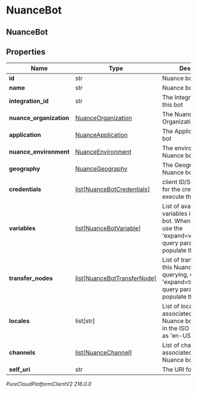 # NuanceBot

## NuanceBot

## Properties

|Name | Type | Description | Notes|
|------------ | ------------- | ------------- | -------------|
| **id** | str | Nuance bot Id | |
| **name** | str | Nuance bot name | |
| **integration_id** | str | The Integration Id for this bot | |
| **nuance_organization** | [NuanceOrganization](NuanceOrganization) | The Nuance Organization for this bot | |
| **application** | [NuanceApplication](NuanceApplication) | The Application for this bot | |
| **nuance_environment** | [NuanceEnvironment](NuanceEnvironment) | The environment of the Nuance bot | |
| **geography** | [NuanceGeography](NuanceGeography) | The Geography of the Nuance bot | |
| **credentials** | [list[NuanceBotCredentials]](NuanceBotCredentials) | client ID/Secret objects for the credentials that execute this Nuance bot | [optional] |
| **variables** | [list[NuanceBotVariable]](NuanceBotVariable) | List of available variables in this Nuance bot.  When querying, use the &#39;expand&#x3D;variables&#39; query param to populate this value | [optional] |
| **transfer_nodes** | [list[NuanceBotTransferNode]](NuanceBotTransferNode) | List of transferNodes in this Nuance bot.  When querying, use the &#39;expand&#x3D;transferNodes&#39; query param to populate this value | [optional] |
| **locales** | list[str] | List of locales associated with this Nuance bot.  Generally in the ISO format such as &#39;en-US&#39; | [optional] |
| **channels** | [list[NuanceChannel]](NuanceChannel) | List of channels associated with this Nuance bot. | [optional] |
| **self_uri** | str | The URI for this object | [optional] |



_PureCloudPlatformClientV2 216.0.0_
